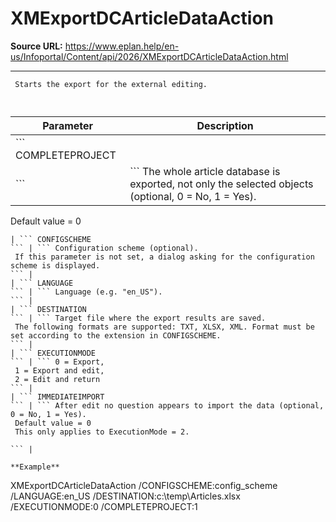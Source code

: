 # XMExportDCArticleDataAction

**Source URL:** https://www.eplan.help/en-us/Infoportal/Content/api/2026/XMExportDCArticleDataAction.html

---

```
 Starts the export for the external editing.
 
```

  

| Parameter | Description |
| --- | --- |
| ``` COMPLETEPROJECT ``` | ``` The whole article database is exported, not only the selected objects (optional, 0 = No, 1 = Yes).  Default value = 0   ``` |
| ``` CONFIGSCHEME ``` | ``` Configuration scheme (optional).  If this parameter is not set, a dialog asking for the configuration scheme is displayed. ``` |
| ``` LANGUAGE ``` | ``` Language (e.g. "en_US"). ``` |
| ``` DESTINATION ``` | ``` Target file where the export results are saved.  The following formats are supported: TXT, XLSX, XML. Format must be set according to the extension in CONFIGSCHEME. ``` |
| ``` EXECUTIONMODE ``` | ``` 0 = Export,  1 = Export and edit,  2 = Edit and return ``` |
| ``` IMMEDIATEIMPORT ``` | ``` After edit no question appears to import the data (optional, 0 = No, 1 = Yes).  Default value = 0  This only applies to ExecutionMode = 2.   ``` |

**Example**

```
 XMExportDCArticleDataAction /CONFIGSCHEME:config_scheme /LANGUAGE:en_US /DESTINATION:c:\\temp\\Articles.xlsx /EXECUTIONMODE:0 /COMPLETEPROJECT:1
 
```